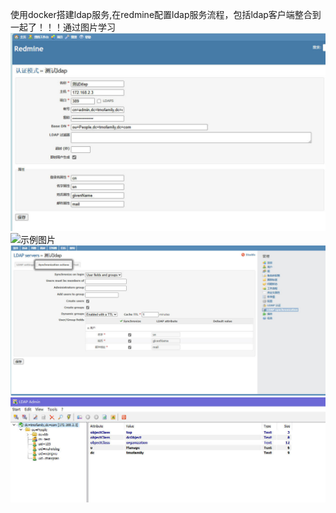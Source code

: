 使用docker搭建ldap服务,在redmine配置ldap服务流程，包括ldap客户端整合到一起了！！！通过图片学习
![示例图片](https://github.com/freetomyself/ldap/blob/main/Ldap-redmine%E5%90%8C%E6%AD%A5%E6%8F%92%E4%BB%B6/LDAP%E8%AE%A4%E8%AF%81.jpg)
![示例图片]([https://example.com/path/to/image.jpg](https://github.com/freetomyself/ldap/blob/main/Ldap-redmine%E5%90%8C%E6%AD%A5%E6%8F%92%E4%BB%B6/syc-ldap%20settings%E9%85%8D%E7%BD%AE.jpg))
![示例图片](https://github.com/freetomyself/ldap/blob/main/Ldap-redmine%E5%90%8C%E6%AD%A5%E6%8F%92%E4%BB%B6/syc-%E5%90%AF%E5%8A%A8%E9%A1%B5%E9%9D%A2%E9%85%8D%E7%BD%AE.jpg)
![示例图片](https://github.com/freetomyself/ldap/blob/main/Ldap-redmine%E5%90%8C%E6%AD%A5%E6%8F%92%E4%BB%B6/ldap%E6%A8%A1%E6%9D%BF%E6%95%88%E6%9E%9C.jpg)
